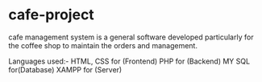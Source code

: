 # cafe-project
cafe management system is a general software developed particularly for the coffee shop to maintain the orders and management. 

Languages used:-
HTML, CSS for (Frontend)
PHP for (Backend)
MY SQL for(Database)
XAMPP for (Server)
